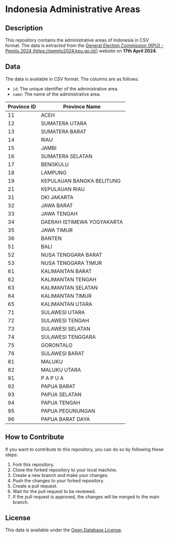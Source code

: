 # Indonesia Administrative Areas

## Description

This repository contains the administrative areas of Indonesia in CSV format. The data is extracted from the [General Election Commission (KPU) - Pemilu 2024 (https://pemilu2024.kpu.go.id/)](https://pemilu2024.kpu.go.id/) website on **17th April 2024**.

## Data

The data is available in CSV format. The columns are as follows:

- `id`: The unique identifier of the administrative area.
- `name`: The name of the administrative area.

|Province ID | Province Name                      |
|---|--------------------------|
|11 |ACEH                      |
|12 |SUMATERA UTARA            |
|13 |SUMATERA BARAT            |
|14 |RIAU                      |
|15 |JAMBI                     |
|16 |SUMATERA SELATAN          |
|17 |BENGKULU                  |
|18 |LAMPUNG                   |
|19 |KEPULAUAN BANGKA BELITUNG |
|21 |KEPULAUAN RIAU            |
|31 |DKI JAKARTA               |
|32 |JAWA BARAT                |
|33 |JAWA TENGAH               |
|34 |DAERAH ISTIMEWA YOGYAKARTA|
|35 |JAWA TIMUR                |
|36 |BANTEN                    |
|51 |BALI                      |
|52 |NUSA TENGGARA BARAT       |
|53 |NUSA TENGGARA TIMUR       |
|61 |KALIMANTAN BARAT          |
|62 |KALIMANTAN TENGAH         |
|63 |KALIMANTAN SELATAN        |
|64 |KALIMANTAN TIMUR          |
|65 |KALIMANTAN UTARA          |
|71 |SULAWESI UTARA            |
|72 |SULAWESI TENGAH           |
|73 |SULAWESI SELATAN          |
|74 |SULAWESI TENGGARA         |
|75 |GORONTALO                 |
|76 |SULAWESI BARAT            |
|81 |MALUKU                    |
|82 |MALUKU UTARA              |
|91 |P A P U A                 |
|92 |PAPUA BARAT               |
|93 |PAPUA SELATAN             |
|94 |PAPUA TENGAH              |
|95 |PAPUA PEGUNUNGAN          |
|96 |PAPUA BARAT DAYA          |

## How to Contribute

If you want to contribute to this repository, you can do so by following these steps:

1. Fork this repository.
2. Clone the forked repository to your local machine.
3. Create a new branch and make your changes.
4. Push the changes to your forked repository.
5. Create a pull request.
6. Wait for the pull request to be reviewed.
7. If the pull request is approved, the changes will be merged to the main branch.

## License

This data is available under the [Open Database License](https://opendatacommons.org/licenses/odbl/1.0/).
